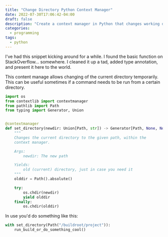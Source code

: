 ```yaml
---
title: "Change Directory Python Context Manager"
date: 2022-07-30T17:06:42-04:00
draft: false
description: "Create a context manager in Python that changes working directory"
categories:
  - programming
tags:
  - python
---
```

I've had this snippet kicking around for a while. I found the basic function
on StackOverflow... somewhere. I cleaned it up a tad, added type annotation,
and present it here to the world.

This content manage allows changing of the current directory temporarily. This
can be useful sometimes if a command needs to be run from a certain directory.

```python
import os
from contextlib import contextmanager
from pathlib import Path
from typing import Generator, Union


@contextmanager
def set_directory(newdir: Union[Path, str]) -> Generator[Path, None, None]:
    """
    Changes the current directory to the given path, within the
    context manager.

    Args:
        newdir: The new path

    Yields:
        old (current) directory, just in case you need it
    """
    olddir = Path().absolute()

    try:
        os.chdir(newdir)
        yield olddir
    finally:
        os.chdir(olddir)
```

In use you'd do something like this:

```python
with set_directory(Path("/buildroot/project")):
    run_build_or_do_something_cool()
```
